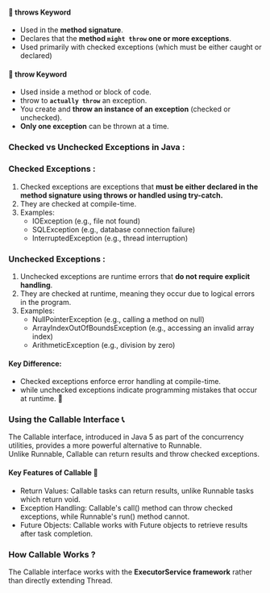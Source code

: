 #### 🔹 throws Keyword
   * Used in the **method signature**.
   * Declares that the **method `might throw` one or more exceptions**.
   * Used primarily with checked exceptions (which must be either caught or declared)

#### 🔹 throw Keyword
   * Used inside a method or block of code.
   * throw to **`actually throw`** an exception.
   * You create and **throw an instance of an exception** (checked or unchecked).
   * **Only one exception** can be thrown at a time.



### Checked vs Unchecked Exceptions in Java :  

### Checked Exceptions :
1.  Checked exceptions are exceptions that **must be either declared in the method signature using throws or handled using try-catch.**
2. They are checked at compile-time. 
3. Examples: 
      * IOException (e.g., file not found) 
      * SQLException (e.g., database connection failure) 
      * InterruptedException (e.g., thread interruption)
### Unchecked Exceptions :
1. Unchecked exceptions are runtime errors that **do not require explicit handling**. 
2. They are checked at runtime, meaning they occur due to logical errors in the program. 
3. Examples: 
     * NullPointerException (e.g., calling a method on null) 
     * ArrayIndexOutOfBoundsException (e.g., accessing an invalid array index) 
     * ArithmeticException (e.g., division by zero) 


#### Key Difference:
   * Checked exceptions enforce error handling at compile-time.
   * while unchecked exceptions indicate programming mistakes that occur at runtime. 🚀

### Using the Callable Interface 📞 
The Callable interface, introduced in Java 5 as part of the concurrency utilities, provides a more powerful alternative to Runnable.  
Unlike Runnable, Callable can return results and throw checked exceptions.

#### Key Features of Callable 🔑

* Return Values: Callable tasks can return results, unlike Runnable tasks which return void. 
* Exception Handling: Callable's call() method can throw checked exceptions, while Runnable's run() method cannot. 
* Future Objects: Callable works with Future objects to retrieve results after task completion. 

### How Callable Works ?

The Callable interface works with the **ExecutorService framework** rather than directly extending Thread. 